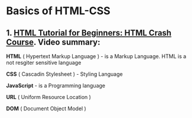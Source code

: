 # Basics of HTML-CSS

## 1. [HTML Tutorial for Beginners: HTML Crash Course](https://www.youtube.com/watch?v=qz0aGYrrlhU). Video summary:

**HTML** ( Hypertext Markup Language ) - is a Markup Language. HTML is a not resgiter sensitive language

**CSS** ( Cascadin Stylesheet ) - Styling Language

**JavaScript** - is a Programming language

**URL** ( Uniform Resource Location )

**DOM** ( Document Object Model )
